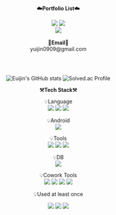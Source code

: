 <p align="center">
    <Strong>☁️Portfolio List☁️</Strong><br><br>
    <a href="https://kwakeuijin-programing-study.tistory.com/" target="_blank"><img src="https://img.shields.io/badge/Tistory-535D6C?style=flat-square&logo=Tistory&logoColor=white"/></a>
 <a href="https://www.instagram.com/dev.kej23/" target="_blank"><img src="https://img.shields.io/badge/Instagram-E4405F?style=flat-square&logo=Instagram&logoColor=white"/></a>
<br>
<a href="https://hits.seeyoufarm.com"><img src="https://hits.seeyoufarm.com/api/count/incr/badge.svg?url=https%3A%2F%2Fgithub.com%2FKwakEuiJin%2Fhit-counter&count_bg=%2379C83D&title_bg=%23555555&icon=&icon_color=%23E7E7E7&title=hits&edge_flat=false"/></a>	
<br><br>
<Strong>📧Email📧</Strong><br>yuijin0909@gmail.com<br>
</p>
<br>
<br>


<div align=center>	

![Euijin's GitHub stats](https://github-readme-stats.vercel.app/api/?username=KwakEuiJin&show_icons=true&theme=ayu-mirage&layout=compact)
![Solved.ac Profile](http://mazassumnida.wtf/api/v2/generate_badge?boj=yuijin)
</div>



<p align="center">
    <Strong>⚒️Tech Stack⚒️</Strong><br>
</p>

<p align="center" display="inline-block">
    💡Language <br>
    <img src="https://img.shields.io/badge/Kotlin-7F52FF?style=for-the-badge&logo=Kotlin&logoColor=white">
    <img src="https://img.shields.io/badge/JAVA-FC4C02?style=for-the-badge&logo=Java&logoColor=white"> 
    <img src="https://img.shields.io/badge/Python-3776AB?style=for-the-badge&logo=Python&logoColor=white">
</p>
<p align="center" display="inline-block">
    💡Android <br>
    <img src="https://img.shields.io/badge/Android-3DDC84?style=for-the-badge&logo=Android&logoColor=white">
</p>
<p align="center" display="inline-block">
    💡Tools <br>
    <img src="https://img.shields.io/badge/Android Studio-3DDC84?style=for-the-badge&logo=Android Studio&logoColor=white">
    <img src="https://img.shields.io/badge/PyCharm-000000?style=for-the-badge&logo=PyCharm&logoColor=white"> 
    <img src="https://img.shields.io/badge/IntelliJ-000000?style=for-the-badge&logo=IntelliJ IDEA&logoColor=white"> 
</p>
<p align="center" display="inline-block">
    💡DB <br>
    <img src="https://img.shields.io/badge/mysql-4479A1?style=for-the-badge&logo=mysql&logoColor=white">
</p>
<p align="center" display="inline-block">
    💡Cowork Tools <br>
    <img src="https://img.shields.io/badge/Github-000000?style=for-the-badge&logo=github&logoColor=white">
    <img src="https://img.shields.io/badge/Notion-000000?style=for-the-badge&logo=notion&logoColor=white">
    <img src="https://img.shields.io/badge/Slack-4A154B?style=for-the-badge&logo=slack&logoColor=white">
    <img src="https://img.shields.io/badge/Figma-F24E1E?style=for-the-badge&logo=figma&logoColor=white">
</p>

<p align="center">
    💡Used at least once
</p>
<p align="center" display="inline-block">
  <img src="https://img.shields.io/badge/javascript-F7DF1E?style=for-the-badge&logo=javascript&logoColor=black">
  <img src="https://img.shields.io/badge/css-1572B6?style=for-the-badge&logo=css3&logoColor=white">
  <img src="https://img.shields.io/badge/html-E34F26?style=for-the-badge&logo=html5&logoColor=white">
</p>
<br>
